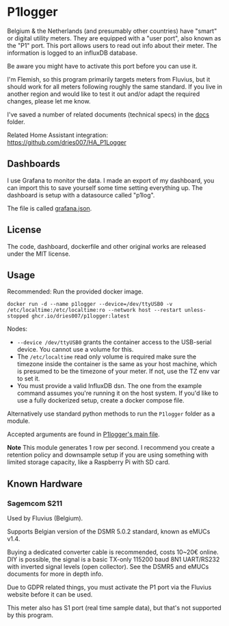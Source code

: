 # P1logger

Belgium & the Netherlands (and presumably other countries) have "smart" or digital utility meters.
They are equipped with a "user port", also known as the "P1" port. This port allows users to read out info about their meter. The information is logged to an influxDB database.

Be aware you might have to activate this port before you can use it.

I'm Flemish, so this program primarily targets meters from Fluvius, but it should work for all meters following roughly the same standard.
If you live in another region and would like to test it out and/or adapt the required changes, please let me know.

I've saved a number of related documents (technical specs) in the [docs](./docs) folder.

Related Home Assistant integration: https://github.com/dries007/HA_P1Logger

## Dashboards

I use Grafana to monitor the data. I made an export of my dashboard, you can import this to save yourself some time setting everything up. The dashboard is setup with a datasource called "p1log".

The file is called [grafana.json](./grafana.json).

## License

The code, dashboard, dockerfile and other original works are released under the MIT license.

## Usage

Recommended: Run the provided docker image.

```
docker run -d --name p1logger --device=/dev/ttyUSB0 -v /etc/localtime:/etc/localtime:ro --network host --restart unless-stopped ghcr.io/dries007/p1logger:latest
```

Nodes:
+ `--device /dev/ttyUSB0` grants the container access to the USB-serial device. You cannot use a volume for this.
+ The `/etc/localtime` read only volume is required make sure the timezone inside the container is the same as your host machine, which is presumed to be the timezone of your meter. If not, use the TZ env var to set it.
+ You must provide a valid InfluxDB dsn. The one from the example command assumes you're running it on the host system.
  If you'd like to use a fully dockerized setup, create a docker compose file.

Alternatively use standard python methods to run the `P1logger` folder as a module.

Accepted arguments are found in [P1logger's main file](./P1logger/__main__.py).

**Note** This module generates 1 row per second. I recommend you create a retention policy and downsample setup if you are using something with limited storage capacity, like a Raspberry Pi with SD card.

## Known Hardware

### Sagemcom S211

Used by Fluvius (Belgium). 

Supports Belgian version of the DSMR 5.0.2 standard, known as eMUCs v1.4.
 
Buying a dedicated converter cable is recommended, costs 10~20€ online.
DIY is possible, the signal is a basic TX-only 115200 baud 8N1 UART/RS232 with inverted signal levels (open collector).
See the DSMR5 and eMUCs documents for more in depth info.

Due to GDPR related things, you must activate the P1 port via the Fluvius website before it can be used.

This meter also has S1 port (real time sample data), but that's not supported by this program.
